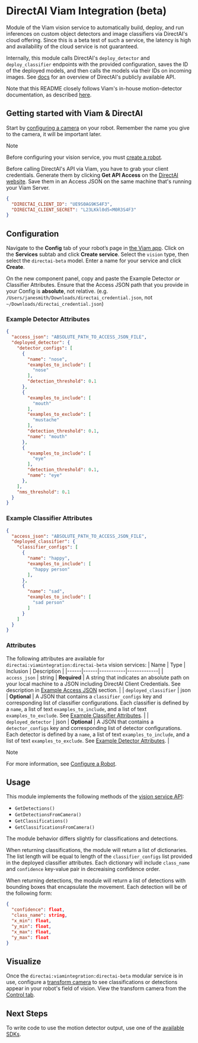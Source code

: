# DirectAI Viam Integration (beta)
Module of the Viam vision service to automatically build, deploy, and run inferences on custom object detectors and image classifiers via DirectAI's cloud offering. Since this is a beta test of such a service, the latency is high and availability of the cloud service is not guaranteed.

Internally, this module calls DirectAI's `deploy_detector` and `deploy_classifier` endpoints with the provided configuration, saves the ID of the deployed models, and then calls the models via their IDs on incoming images. See [docs](https://api.alpha.directai.io/docs) for an overview of DirectAI's publicly available API.

Note that this README closely follows Viam's in-house motion-detector documentation, as described [here](https://github.com/viam-labs/motion-detector/).

## Getting started with Viam & DirectAI

Start by [configuring a camera](https://docs.viam.com/components/camera/webcam/) on your robot. Remember the name you give to the camera, it will be important later.
> [!NOTE]  
> Before configuring your vision service, you must [create a robot](https://docs.viam.com/manage/fleet/robots/#add-a-new-robot).

Before calling DirectAI's API via Viam, you have to grab your client credentials. Generate them by clicking **Get API Access** on the [DirectAI website](https://directai.io/). Save them in an Access JSON on the same machine that's running your Viam Server.
```json
{
  "DIRECTAI_CLIENT_ID": "UE9S0AG9KS4F3",
  "DIRECTAI_CLIENT_SECRET": "L23LKkl0d5<M0R3S4F3"
}
```

## Configuration

Navigate to the **Config** tab of your robot’s page in [the Viam app](https://app.viam.com/). Click on the **Services** subtab and click **Create service**. Select the `vision` type, then select the `directai-beta` model. Enter a name for your service and click **Create**.

On the new component panel, copy and paste the Example Detector *or* Classifier Attributes. Ensure that the Access JSON path that you provide in your Config is **absolute**, not relative. (e.g. `/Users/janesmith/Downloads/directai_credential.json`, not `~/Downloads/directai_credential.json`)

### Example Detector Attributes

```json
{
  "access_json": "ABSOLUTE_PATH_TO_ACCESS_JSON_FILE",
  "deployed_detector": {
    "detector_configs": [
      {
        "name": "nose",
        "examples_to_include": [
          "nose"
        ],
        "detection_threshold": 0.1
      },
      {
        "examples_to_include": [
          "mouth"
        ],
        "examples_to_exclude": [
          "mustache"
        ],
        "detection_threshold": 0.1,
        "name": "mouth"
      },
      {
        "examples_to_include": [
          "eye"
        ],
        "detection_threshold": 0.1,
        "name": "eye"
      },
    ],
    "nms_threshold": 0.1
  }
}
```

### Example Classifier Attributes

```json
{
  "access_json": "ABSOLUTE_PATH_TO_ACCESS_JSON_FILE",
  "deployed_classifier": {
    "classifier_configs": [
      {
        "name": "happy",
        "examples_to_include": [
          "happy person"
        ],
      },
      {
        "name": "sad",
        "examples_to_include": [
          "sad person"
        ]
      }
    ]
  }
}
```



### Attributes

The following attributes are available for `directai:viamintegration:directai-beta` vision services:
| Name | Type | Inclusion | Description |
|------|------|-----------|-------------|
| `access_json` | string | **Required** | A string that indicates an absolute path on your local machine to a JSON including DirectAI Client Credentials. See description in [Example Access JSON](#example-access-json) section. |
| `deployed_classifier` | json | **Optional** | A JSON that contains a `classifier_configs` key and corresponding list of classifier configurations. Each classifier is defined by a `name`, a list of text `examples_to_include`, and a list of text `examples_to_exclude`. See [Example Classifier Attributes](#example-classifier-attributes). |
| `deployed_detector` | json | **Optional** | A JSON that contains a `detector_configs` key and corresponding list of detector configurations. Each detector is defined by a `name`, a list of text `examples_to_include`, and a list of text `examples_to_exclude`. See [Example Detector Attributes](#example-detector-attributes). |

> [!NOTE]  
> For more information, see [Configure a Robot](https://docs.viam.com/manage/configuration/).

## Usage

This module implements the following methods of the [vision service API](https://docs.viam.com/services/vision/#api):
  * `GetDetections()`
  * `GetDetectionsFromCamera()`
  * `GetClassifications()`
  * `GetClassificationsFromCamera()`

The module behavior differs slightly for classifications and detections.

When returning classifications, the module will return a list of dictionaries. The list length will be equal to length of the `classifier_configs` list provided in the deployed classifier attributes. Each dictionary will include `class_name` and `confidence` key-value pair in decreaising confidence order.

When returning detections, the module will return a list of detections with bounding boxes that encapsulate the movement. Each detection will be of the following form:
```json
{
  "confidence": float,
  "class_name": string,
  "x_min": float,
  "y_min": float,
  "x_max": float,
  "y_max": float
}
```

## Visualize
Once the `directai:viamintegration:directai-beta` modular service is in use, configure a [transform camera](https://docs.viam.com/components/camera/transform/) to see classifications or detections appear in your robot's field of vision. View the transform camera from the [Control tab](https://docs.viam.com/manage/fleet/robots/#control).

## Next Steps
To write code to use the motion detector output, use one of the [available SDKs](https://docs.viam.com/program/).






